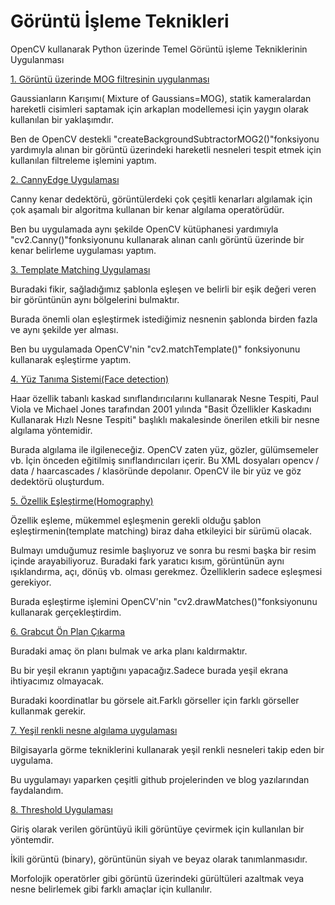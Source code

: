 # Görüntü İşleme Teknikleri

OpenCV kullanarak Python üzerinde Temel Görüntü işleme Tekniklerinin Uygulanması

[1. Görüntü üzerinde MOG filtresinin uygulanması](https://github.com/fatihawk/GoruntuIslemeTeknikleri/tree/master/G%C3%B6r%C3%BCnt%C3%BC%20%C3%BCzerinde%20MOG%20filtresinin%20uygulanmas%C4%B1)

Gaussianların Karışımı( Mixture of Gaussians=MOG), statik kameralardan hareketli cisimleri saptamak için arkaplan modellemesi için yaygın olarak kullanılan bir yaklaşımdır.

Ben de OpenCV destekli "createBackgroundSubtractorMOG2()"fonksiyonu yardımıyla alınan bir görüntü üzerindeki hareketli nesneleri tespit etmek için kullanılan filtreleme işlemini yaptım.

[2. CannyEdge Uygulaması](https://github.com/fatihawk/GoruntuIslemeTeknikleri/tree/master/CannyEdge%20Uygulamas%C4%B1)

Canny kenar dedektörü, görüntülerdeki çok çeşitli kenarları algılamak için çok aşamalı bir algoritma kullanan bir kenar algılama operatörüdür.

Ben bu uygulamada aynı şekilde OpenCV kütüphanesi yardımıyla "cv2.Canny()"fonksiyonunu kullanarak alınan canlı görüntü üzerinde bir kenar belirleme uygulaması yaptım.

[3. Template Matching Uygulaması](https://github.com/fatihawk/GoruntuIslemeTeknikleri/tree/master/Template%20Matching%20(Sablon%20Esleme)%20Uygulamas%C4%B1)

Buradaki fikir, sağladığımız şablonla eşleşen ve belirli bir eşik değeri veren bir görüntünün aynı bölgelerini bulmaktır.

Burada önemli olan eşleştirmek istediğimiz nesnenin şablonda birden fazla ve aynı şekilde yer alması.

Ben bu uygulamada OpenCV'nin "cv2.matchTemplate()" fonksiyonunu kullanarak eşleştirme yaptım.

[4. Yüz Tanıma Sistemi(Face detection)](https://github.com/fatihawk/GoruntuIslemeTeknikleri/tree/master/YuzTan%C4%B1maSistemi(Face%20detection))

Haar özellik tabanlı kaskad sınıflandırıcılarını kullanarak Nesne Tespiti, Paul Viola ve Michael Jones tarafından 2001 yılında "Basit Özellikler Kaskadını Kullanarak Hızlı Nesne Tespiti" başlıklı makalesinde önerilen etkili bir nesne algılama yöntemidir.

Burada algılama ile ilgileneceğiz. OpenCV zaten yüz, gözler, gülümsemeler vb. İçin önceden eğitilmiş sınıflandırıcıları içerir. Bu XML dosyaları opencv / data / haarcascades / klasöründe depolanır. OpenCV ile bir yüz ve göz dedektörü oluşturdum.

[5. Özellik Eşleştirme(Homography)](https://github.com/fatihawk/GoruntuIslemeTeknikleri/tree/master/%C3%96zellik%20E%C5%9Fle%C5%9Ftirme(Homography))

Özellik eşleme, mükemmel eşleşmenin gerekli olduğu şablon eşleştirmenin(template matching) biraz daha etkileyici bir sürümü olacak.

Bulmayı umduğumuz resimle başlıyoruz ve sonra bu resmi başka bir resim içinde arayabiliyoruz. Buradaki fark yaratıcı kısım, görüntünün aynı ışıklandırma, açı, dönüş vb. olması gerekmez. Özelliklerin sadece eşleşmesi gerekiyor.

Burada eşleştirme işlemini OpenCV'nin "cv2.drawMatches()"fonksiyonunu kullanarak gerçekleştirdim.

[6. Grabcut Ön Plan Çıkarma](https://github.com/fatihawk/GoruntuIslemeTeknikleri/tree/master/Grabcut%20%C3%96n%20Plan%20%C3%87%C4%B1karma)

Buradaki amaç ön planı bulmak ve arka planı kaldırmaktır.

Bu bir yeşil ekranın yaptığını yapacağız.Sadece burada yeşil ekrana ihtiyacımız olmayacak.

Buradaki koordinatlar bu görsele ait.Farklı görseller için farklı görseller kullanmak gerekir.

[7. Yeşil renkli nesne algılama uygulaması](https://github.com/fatihawk/GoruntuIslemeTeknikleri/tree/master/Ye%C5%9Fil%20renkli%20nesne%20alg%C4%B1lama%20uygulmas%C4%B1)

Bilgisayarla görme tekniklerini kullanarak yeşil renkli nesneleri takip eden bir uygulama.

Bu uygulamayı yaparken çeşitli github projelerinden ve blog yazılarından faydalandım.

[8. Threshold Uygulaması](https://github.com/fatihawk/GoruntuIslemeTeknikleri/tree/master/Threshold%20Uygulamas%C4%B1)

Giriş olarak verilen görüntüyü ikili görüntüye çevirmek için kullanılan bir yöntemdir.

İkili görüntü (binary), görüntünün siyah ve beyaz olarak tanımlanmasıdır.

Morfolojik operatörler gibi görüntü üzerindeki gürültüleri azaltmak veya nesne belirlemek gibi farklı amaçlar için kullanılır.


















